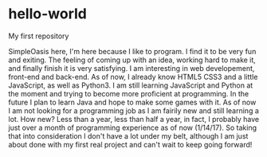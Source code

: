 # hello-world
My first repository

SimpleOasis here, I'm here because I like to program. I find it to be very fun and exiting.
The feeling of coming up with an idea, working hard to make it, and finally finish it is very satisfying. 
I am interesting in web developement, front-end and back-end.
As of now, I already know HTML5 CSS3 and a little JavaScript, as well as Python3.
I am still learning JavaScript and Python at the moment and trying to become more proficient at programming.
In the future I plan to learn Java and hope to make some games with it.
As of now I am not looking for a programming job as I am fairily new and still learning a lot.
How new?
Less than a year, less than half a year, in fact, I probably have just over a month of programming experience as of now (1/14/17).
So taking that into consideration I don't have a lot under my belt, although I am just about done with my first real project and can't wait to keep going forward!

